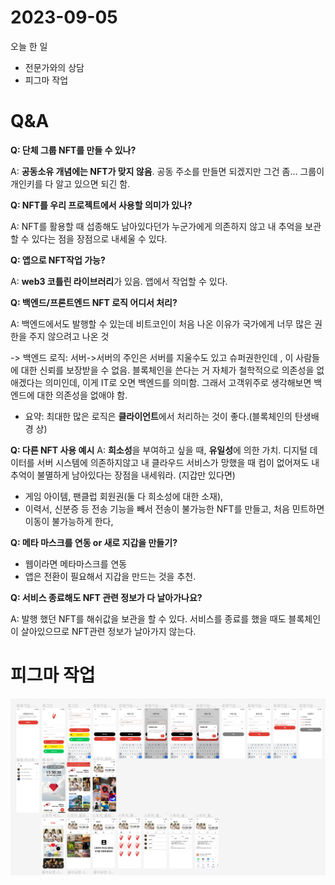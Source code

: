 # 2023-09-05

오늘 한 일
- 전문가와의 상담
- 피그마 작업

# Q&A

**Q: 단체 그룹 NFT를 만들 수 있나?**

A: **공동소유 개념에는 NFT가 맞지 않음**. 공동 주소를 만들면 되겠지만 그건 좀... 그룹이 개인키를 다 알고 있으면 되긴 함.

**Q: NFT를 우리 프로젝트에서 사용할 의미가 있나?**

A: NFT를 활용할 때  섭종해도 남아있다던가 누군가에게 의존하지 않고 내 추억을 보관할 수 있다는 점을 장점으로 내세울 수 있다.

**Q: 앱으로 NFT작업 가능?**

A: **web3 코틀린 라이브러리**가 있음. 앱에서 작업할 수 있다.

**Q: 백엔드/프론트엔드 NFT 로직 어디서 처리?**

A: 백엔드에서도 발행할 수 있는데 비트코인이 처음 나온 이유가 국가에게 너무 많은 권한을 주지 않으려고 나온 것

-> 백엔드 로직: 서버->서버의 주인은 서버를 지울수도 있고 슈퍼권한인데 , 이 사람들에 대한 신뢰를 보장받을 수 없음. 블록체인을 쓴다는 거 자체가 철학적으로 의존성을 없애겠다는 의미인데, 이게 IT로 오면 백엔드를 의미함. 그래서 고객위주로 생각해보면 백엔드에 대한 의존성을 없애야 함.

-  요약: 최대한 많은 로직은 **클라이언트**에서 처리하는 것이 좋다.(블록체인의 탄생배경 상)

**Q: 다른 NFT 사용 예시**
A: **희소성**을 부여하고 싶을 때, **유일성**에 의한 가치. 디지털 데이터를 서버 시스템에 의존하지않고 내 클라우드 서비스가 망했을 때 컴이 없어져도 내 추억이 불멸하게 남아있다는 장점을 내세워라. (지갑만 있다면)

- 게임 아이템, 팬클럽 회원권(둘 다 희소성에 대한 소재),
- 이력서, 신분증 등 전송 기능을 빼서 전송이 불가능한 NFT를 만들고, 처음 민트하면 이동이 불가능하게 한다,

**Q: 메타 마스크를 연동 or 새로 지갑을 만들기?**

- 웹이라면 메타마스크를 연동
- 앱은 전환이 필요해서 지갑을 만드는 것을 추천.

**Q: 서비스 종료해도 NFT 관련 정보가 다 날아가나요?**

A:  발행 했던 NFT를 해쉬값을 보관을 할 수 있다. 서비스를 종료를 했을 때도 블록체인이 살아있으므로 NFT관련 정보가 날아가지 않는다.

# 피그마 작업
![img.png](img.png)